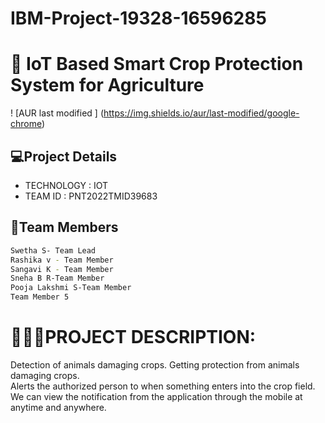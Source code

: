 # IBM-Project-19328-16596285
# 🌱 IoT Based Smart Crop Protection System for Agriculture
! [AUR last modified ] (https://img.shields.io/aur/last-modified/google-chrome)
## 💻Project Details
- TECHNOLOGY : IOT        
- TEAM ID : PNT2022TMID39683

## 🍵Team Members

```sh
Swetha S- Team Lead
Rashika v - Team Member
Sangavi K - Team Member
Sneha B R-Team Member
Pooja Lakshmi S-Team Member
Team Member 5
```

# **👩🏻‍💻PROJECT DESCRIPTION:**          
Detection of animals damaging crops.
Getting protection from animals damaging crops.      
Alerts the authorized person to when something enters into the crop field.     
We can view the notification from the application through the mobile at anytime and anywhere.  







